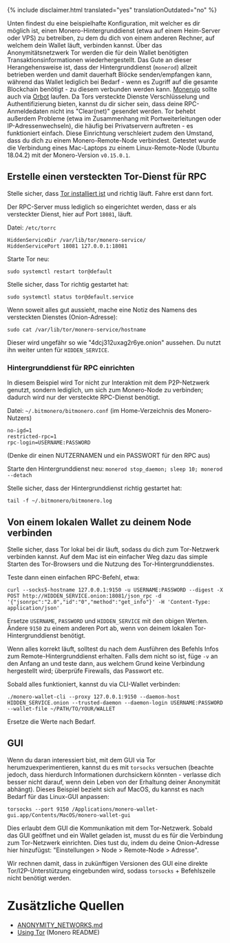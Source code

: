 {% include disclaimer.html translated="yes" translationOutdated="no" %}

Unten findest du eine beispielhafte Konfiguration, mit welcher es dir möglich ist, einen Monero-Hintergrunddienst (etwa auf einem Heim-Server oder VPS) zu betreiben, zu dem du dich von einem anderen Rechner, auf welchem dein Wallet läuft, verbinden kannst. Über das Anonymitätsnetzwerk Tor werden die für dein Wallet benötigten Transaktionsinformationen wiederhergestellt. Das Gute an dieser Herangehensweise ist, dass der Hintergrunddienst (`monerod`) allzeit betrieben werden und damit dauerhaft Blöcke senden/empfangen kann, während das Wallet lediglich bei Bedarf - wenn es Zugriff auf die gesamte Blockchain benötigt - zu diesem verbunden werden kann. [Monerujo](https://www.monerujo.io/) sollte auch via [Orbot](https://guardianproject.info/apps/org.torproject.android/) laufen. Da Tors versteckte Dienste Verschlüsselung und Authentifizierung bieten, kannst du dir sicher sein, dass deine RPC-Anmeldedaten nicht ins "Clear(net)" gesendet werden. Tor behebt außerdem Probleme (etwa im Zusammenhang mit Portweiterleitungen oder IP-Adressenwechseln), die häufig bei Privatservern auftreten - es funktioniert einfach. Diese Einrichtung verschleiert zudem den Umstand, dass du dich zu einem Monero-Remote-Node verbindest. Getestet wurde die Verbindung eines Mac-Laptops zu einem Linux-Remote-Node (Ubuntu 18.04.2) mit der Monero-Version `v0.15.0.1`.

## Erstelle einen versteckten Tor-Dienst für RPC

Stelle sicher, dass [Tor installiert ist](https://community.torproject.org/relay/setup/bridge/debian-ubuntu/) und richtig läuft. Fahre erst dann fort.

Der RPC-Server muss lediglich so eingerichtet werden, dass er als versteckter Dienst, hier auf Port `18081`, läuft.

Datei: `/etc/torrc`

```
HiddenServiceDir /var/lib/tor/monero-service/
HiddenServicePort 18081 127.0.0.1:18081
```
Starte Tor neu:
```
sudo systemctl restart tor@default
```

Stelle sicher, dass Tor richtig gestartet hat:
```
sudo systemctl status tor@default.service
```

Wenn soweit alles gut aussieht, mache eine Notiz des Namens des versteckten Dienstes (Onion-Adresse):
```
sudo cat /var/lib/tor/monero-service/hostname
```
Dieser wird ungefähr so wie "4dcj312uxag2r6ye.onion" aussehen. Du nutzt ihn weiter unten für `HIDDEN_SERVICE`.

### Hintergrunddienst für RPC einrichten

In diesem Beispiel wird Tor nicht zur Interaktion mit dem P2P-Netzwerk genutzt, sondern lediglich, um sich zum Monero-Node zu verbinden; dadurch wird nur der versteckte RPC-Dienst benötigt.

Datei: `~/.bitmonero/bitmonero.conf` (im Home-Verzeichnis des Monero-Nutzers)

```
no-igd=1
restricted-rpc=1
rpc-login=USERNAME:PASSWORD
```
(Denke dir einen NUTZERNAMEN und ein PASSWORT für den RPC aus)

Starte den Hintergrunddienst neu: `monerod stop_daemon; sleep 10; monerod --detach`

Stelle sicher, dass der Hintergrunddienst richtig gestartet hat:
```
tail -f ~/.bitmonero/bitmonero.log
```

## Von einem lokalen Wallet zu deinem Node verbinden

Stelle sicher, dass Tor lokal bei dir läuft, sodass du dich zum Tor-Netzwerk verbinden kannst. Auf dem Mac ist ein einfacher Weg dazu das simple Starten des Tor-Browsers und die Nutzung des Tor-Hintergrunddienstes.

Teste dann einen einfachen RPC-Befehl, etwa:
```
curl --socks5-hostname 127.0.0.1:9150 -u USERNAME:PASSWORD --digest -X POST http://HIDDEN_SERVICE.onion:18081/json_rpc -d '{"jsonrpc":"2.0","id":"0","method":"get_info"}' -H 'Content-Type: application/json'
```
Ersetze `USERNAME`, `PASSWORD` und `HIDDEN_SERVICE` mit den obigen Werten. Ändere `9150` zu einem anderen Port ab, wenn von deinem lokalen Tor-Hintergrunddienst benötigt.

Wenn alles korrekt läuft, solltest du nach dem Ausführen des Befehls Infos zum Remote-Hintergrunddienst erhalten. Falls dem nicht so ist, füge ` -v ` an den Anfang an und teste dann, aus welchem Grund keine Verbindung hergestellt wird; überprüfe Firewalls, das Passwort etc.

Sobald alles funktioniert, kannst du via CLI-Wallet verbinden:
```
./monero-wallet-cli --proxy 127.0.0.1:9150 --daemon-host HIDDEN_SERVICE.onion --trusted-daemon --daemon-login USERNAME:PASSWORD --wallet-file ~/PATH/TO/YOUR/WALLET
```
Ersetze die Werte nach Bedarf.

## GUI

Wenn du daran interessiert bist, mit dem GUI via Tor herumzuexperimentieren, kannst du es mit `torsocks` versuchen (beachte jedoch, dass hierdurch Informationen durchsickern könnten - verlasse dich besser nicht darauf, wenn dein Leben von der Erhaltung deiner Anonymität abhängt). Dieses Beispiel bezieht sich auf MacOS, du kannst es nach Bedarf für das Linux-GUI anpassen:
```
torsocks --port 9150 /Applications/monero-wallet-gui.app/Contents/MacOS/monero-wallet-gui
```

Dies erlaubt dem GUI die Kommunikation mit dem Tor-Netzwerk. Sobald das GUI geöffnet und ein Wallet geladen ist, musst du es für die Verbindung zum Tor-Netzwerk einrichten. Dies tust du, indem du deine Onion-Adresse hier hinzufügst: "Einstellungen > Node > Remote-Node > Adresse".

Wir rechnen damit, dass in zukünftigen Versionen des GUI eine direkte Tor/I2P-Unterstützung eingebunden wird, sodass `torsocks` + Befehlszeile nicht benötigt werden.

# Zusätzliche Quellen

* [ANONYMITY_NETWORKS.md](https://github.com/monero-project/monero/blob/master/docs/ANONYMITY_NETWORKS.md)
* [Using Tor](https://github.com/monero-project/monero#using-tor) (Monero README)